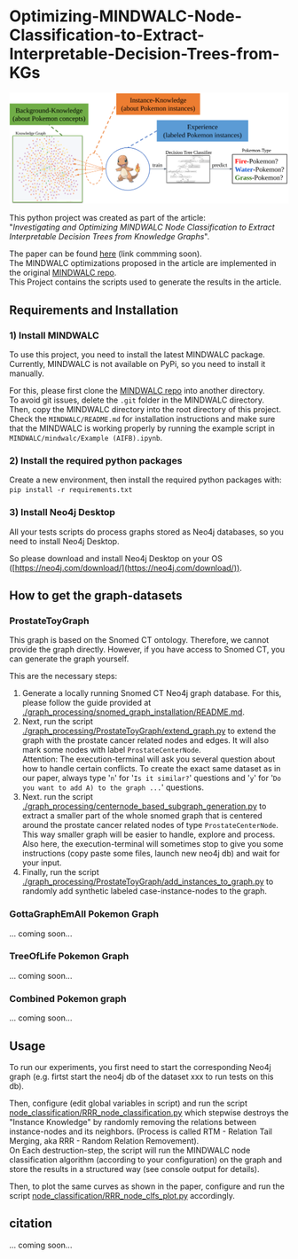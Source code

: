 # Optimizing-MINDWALC-Node-Classification-to-Extract-Interpretable-Decision-Trees-from-KGs

[![image.png](./title-img.png)](./title-img.png) 

This python project was created as part of the article: \
"_Investigating and Optimizing MINDWALC Node Classification to Extract Interpretable Decision Trees from Knowledge Graphs_".

The paper can be found [here](https://) (link commming soon). \
The MINDWALC optimizations proposed in the article are implemented in the original [MINDWALC repo](https://github.com/predict-idlab/MINDWALC). \
This Project contains the scripts used to generate the results in the article.

## Requirements and Installation

### 1) Install MINDWALC

To use this project, you need to install the latest MINDWALC package. \
Currently, MINDWALC is not available on PyPi, so you need to install it manually.

For this, please first clone the [MINDWALC repo](https://github.com/predict-idlab/MINDWALC) into another directory.\
To avoid git issues, delete the ````.git```` folder in the MINDWALC directory. \
Then, copy the MINDWALC directory into the root directory of this project. \
Check the ````MINDWALC/README.md```` for installation instructions and make sure that the MINDWALC 
is working properly by running the example script in ```MINDWALC/mindwalc/Example (AIFB).ipynb```.

### 2) Install the required python packages

Create a new environment, then install the required python packages with: \
```pip install -r requirements.txt```

### 3) Install Neo4j Desktop

All your tests scripts do process graphs stored as Neo4j databases, so you need to install Neo4j Desktop. 

So please download and install Neo4j Desktop on your OS ([https://neo4j.com/download/](https://neo4j.com/download/)).

## How to get the graph-datasets

### ProstateToyGraph

This graph is based on the Snomed CT ontology. Therefore, we cannot provide the graph directly. 
However, if you have access to Snomed CT, you can generate the graph yourself.

This are the necessary steps:
1. Generate a locally running Snomed CT Neo4j graph database. For this, please follow the guide provided at [./graph_processing/snomed_graph_installation/README.md](./graph_processing/snomed_graph_installation/README.md).
2. Next, run the script [./graph_processing/ProstateToyGraph/extend_graph.py](./graph_processing/ProstateToyGraph/extend_graph.py) to extend the graph with the prostate cancer related nodes and edges. It will also mark some nodes with label `ProstateCenterNode`. \
Attention: The execution-terminal will ask you several question about how to handle certain conflicts. To create the exact same dataset as in our paper, always type '`n`' for '`Is it similar?`' questions and '`y`' for '`Do you want to add A) to the graph ...`' questions.
3. Next. run the script [./graph_processing/centernode_based_subgraph_generation.py](./graph_processing/centernode_based_subgraph_generation.py) to extract a smaller part of the whole snomed graph that is centered around the prostate cancer related nodes of type `ProstateCenterNode`. \
This way smaller graph will be easier to handle, explore and process. Also here, the execution-terminal will sometimes stop to give you some instructions (copy paste some files, launch new neo4j db) and wait for your input.
4. Finally, run the script [./graph_processing/ProstateToyGraph/add_instances_to_graph.py](./graph_processing/ProstateToyGraph/add_instances_to_graph.py) to randomly add synthetic labeled case-instance-nodes to the graph.

### GottaGraphEmAll Pokemon Graph
... coming soon...

### TreeOfLife Pokemon Graph
... coming soon...

### Combined Pokemon graph
... coming soon...

## Usage

To run our experiments, you first need to start the corresponding Neo4j graph (e.g. firtst start the neo4j db of the dataset xxx to run tests on this db).

Then, configure (edit global variables in script) 
and run the script [node_classification/RRR_node_classification.py](node_classification/RRR_node_classification.py)
which stepwise destroys the "Instance Knowledge" by randomly removing the relations between instance-nodes and its neighbors.
(Process is called RTM - Relation Tail Merging, aka RRR - Random Relation Removement). \
On Each destruction-step, the script will run the MINDWALC node classification algorithm (according to your configuration) 
on the graph and store the results in a structured way (see console output for details).

Then, to plot the same curves as shown in the paper, configure and run the script [node_classification/RRR_node_clfs_plot.py](node_classification/RRR_node_clfs_plot.py) accordingly.

## citation

... coming soon...



